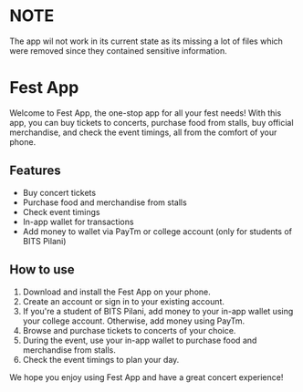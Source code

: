 # NOTE
The app wil not work in its current state as its missing a lot of files which were removed since they contained sensitive information.

# Fest App

Welcome to Fest App, the one-stop app for all your fest needs! With this app, you can buy tickets to concerts, purchase food from stalls, buy official merchandise, and check the event timings, all from the comfort of your phone.

## Features
- Buy concert tickets
- Purchase food and merchandise from stalls
- Check event timings
- In-app wallet for transactions
- Add money to wallet via PayTm or college account (only for students of BITS Pilani)

## How to use
1. Download and install the Fest App on your phone.
2. Create an account or sign in to your existing account.
3. If you're a student of BITS Pilani, add money to your in-app wallet using your        college account. Otherwise, add money using PayTm.
4. Browse and purchase tickets to concerts of your choice.
5. During the event, use your in-app wallet to purchase food and merchandise from stalls.
6. Check the event timings to plan your day.

We hope you enjoy using Fest App and have a great concert experience!




